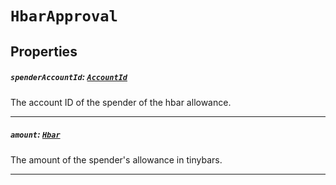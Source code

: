# `HbarApproval`

## Properties

##### `spenderAccountId`: [`AccountId`](reference/cryptocurrency/AccountId.md)

The account ID of the spender of the hbar allowance.

---

##### `amount`: [`Hbar`](reference/Hbar.md)

The amount of the spender's allowance in tinybars.

---
